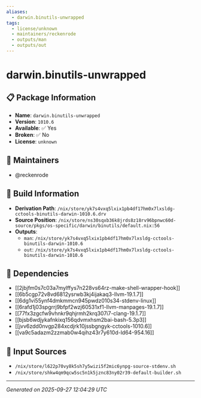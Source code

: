 ```yaml
---
aliases:
  - darwin.binutils-unwrapped
tags:
  - license/unknown
  - maintainers/reckenrode
  - outputs/man
  - outputs/out
---
```


# darwin.binutils-unwrapped

## 📋 Package Information

- **Name**: `darwin.binutils-unwrapped`
- **Version**: `1010.6`
- **Available**: ✅ Yes
- **Broken**: ✅ No
- **License**: `unknown`
## 👥 Maintainers

- @reckenrode


## 🔧 Build Information

- **Derivation Path**: `/nix/store/yk7s4vxq5lxix1pb4df17hm0x7lxsldg-cctools-binutils-darwin-1010.6.drv`
- **Source Position**: `/nix/store/ns30sqxb36k8jrds8z18rv96bpnwc60d-source/pkgs/os-specific/darwin/binutils/default.nix:56`
- **Outputs**:
  - `man`:  `/nix/store/yk7s4vxq5lxix1pb4df17hm0x7lxsldg-cctools-binutils-darwin-1010.6`
  - `out`:  `/nix/store/yk7s4vxq5lxix1pb4df17hm0x7lxsldg-cctools-binutils-darwin-1010.6`

## 🔗 Dependencies

- [[2jbjfm0s7c03a7mylffys7n228vs64rz-make-shell-wrapper-hook]]
- [[6b5cgp72v8vd6812ysrwb3kj4ijakaq3-llvm-19.1.7]]
- [[6dg1vi55ynf4dmkmmcn945pwdz010s34-stdenv-linux]]
- [[6rafd1j03spgrrj9bfpf2wzj60531xf1-llvm-manpages-19.1.7]]
- [[77fx3zgcfw9vhnkr9qhjrmh2krq307i7-clang-19.1.7]]
- [[bjsb6wdjykafnkixq156qdvmxhsm2bai-bash-5.3p3]]
- [[jvv6zdd0nvgp284xcdjrk10jssbgngyk-cctools-1010.6]]
- [[va9c5adazm2zzmab0w4qihz43r7y610d-ld64-954.16]]

## 📁 Input Sources

- `/nix/store/l622p70vy8k5sh7y5wizi5f2mic6ynpg-source-stdenv.sh`
- `/nix/store/shkw4qm9qcw5sc5n1k5jznc83ny02r39-default-builder.sh`

---
*Generated on 2025-09-27 12:04:29 UTC*
